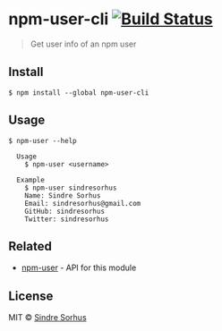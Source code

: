 # npm-user-cli [![Build Status](https://travis-ci.org/sindresorhus/npm-user-cli.svg?branch=master)](https://travis-ci.org/sindresorhus/npm-user-cli)

> Get user info of an npm user


## Install

```
$ npm install --global npm-user-cli
```


## Usage

```
$ npm-user --help

  Usage
    $ npm-user <username>

  Example
    $ npm-user sindresorhus
    Name: Sindre Sorhus
    Email: sindresorhus@gmail.com
    GitHub: sindresorhus
    Twitter: sindresorhus
```


## Related

- [npm-user](https://github.com/sindresorhus/npm-user) - API for this module


## License

MIT © [Sindre Sorhus](https://sindresorhus.com)
